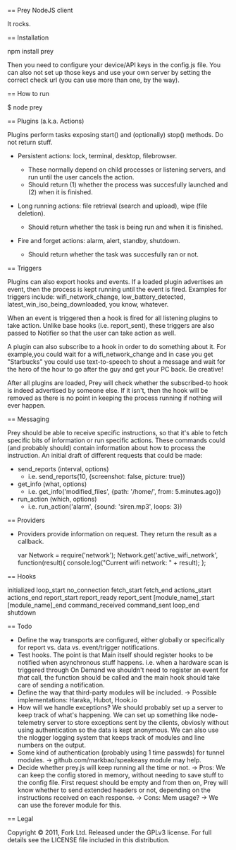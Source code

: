 == Prey NodeJS client

It rocks.

== Installation

npm install prey

Then you need to configure your device/API keys in the config.js file. You can
also not set up those keys and use your own server by setting the correct check
url (you can use more than one, by the way).

== How to run

$ node prey

== Plugins (a.k.a. Actions)

Plugins perform tasks exposing start() and (optionally) stop() methods. Do not return stuff.

  - Persistent actions: lock, terminal, desktop, filebrowser.

    - These normally depend on child processes or listening servers, and run until the user cancels the action.
    - Should return (1) whether the process was succesfully launched and (2) when it is finished.

  - Long running actions: file retrieval (search and upload), wipe (file deletion).
    - Should return whether the task is being run and when it is finished.

  - Fire and forget actions: alarm, alert, standby, shutdown.
    - Should return whether the task was succesfully ran or not.

== Triggers

Plugins can also export hooks and events. If a loaded plugin advertises an event,
then the process is kept running until the event is fired. Examples for triggers
include: wifi_network_change, low_battery_detected, latest_win_iso_being_downloaded,
you know, whatever.

When an event is triggered then a hook is fired for all listening plugins to take
action. Unlike base hooks (i.e. report_sent), these triggers are also passed to
Notifier so that the user can take action as well.

A plugin can also subscribe to a hook in order to do something about it. For
example,you could wait for a wifi_network_change and in case you get "Starbucks"
you could use text-to-speech to shout a message and wait for the hero of the hour
to go after the guy and get your PC back. Be creative!

After all plugins are loaded, Prey will check whether the subscribed-to hook is
indeed advertised by someone else. If it isn't, then the hook will be removed as
there is no point in keeping the process running if nothing will ever happen.

== Messaging

Prey should be able to receive specific instructions, so that it's able to fetch
specific bits of information or run specific actions. These commands could (and
probably should) contain information about how to process the instruction. An
initial draft of different requests that could be made:

 - send_reports (interval, options)
   - i.e. send_reports(10, {screenshot: false, picture: true})
 - get_info (what, options)
   - i.e. get_info('modified_files', {path: '/home/', from: 5.minutes.ago})
 - run_action (which, options)
   - i.e. run_action('alarm', {sound: 'siren.mp3', loops: 3})

== Providers

 - Providers provide information on request. They return the result as a callback.

	var Network = require('network');
	Network.get('active_wifi_network', function(result){
		console.log("Current wifi network: " + result);
	};

== Hooks

initialized
loop_start
no_connection
fetch_start
fetch_end
actions_start
actions_end
report_start
report_ready
report_sent
[module_name]_start
[module_name]_end
command_received
command_sent
loop_end
shutdown

== Todo

- Define the way transports are configured, either globally or specifically
  for report vs. data vs. event/trigger notifications.
- Test hooks. The point is that Main itself should register hooks to be notified
  when asynchronous stuff happens. i.e. when a hardware scan is triggered through
  On Demand we shouldn't need to register an event for *that* call, the function
  should be called and the main hook should take care of sending a notification.
- Define the way that third-party modules will be included.
 -> Possible implementations: Haraka, Hubot, Hook.io
- How will we handle exceptions? We should probably set up a server
  to keep track of what's happening. We can set up something like
  node-telemetry server to store exceptions sent by the clients, obviosly
  without using authentication so the data is kept anonymous.
  We can also use the nlogger logging system that keeps track of modules
  and line numbers on the output.
- Some kind of authentication (probably using 1 time passwds) for tunnel modules.
 -> github.com/markbao/speakeasy module may help.
- Decide whether prey.js will keep running all the time or not.
 -> Pros: We can keep the config stored in memory, without needing to
    save stuff to the config file. First request should be empty and
    from then on, Prey will know whether to send extended headers or not,
    depending on the instructions received on each response.
 -> Cons: Mem usage?
 -> We can use the forever module for this.


== Legal

Copyright © 2011, Fork Ltd.
Released under the GPLv3 license.
For full details see the LICENSE file included in this distribution.

